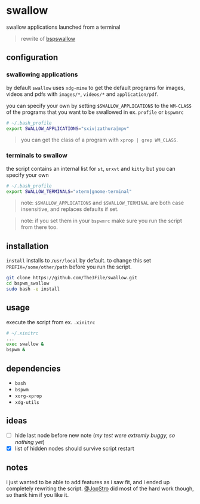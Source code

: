 # swallow

swallow applications launched from a terminal
> rewrite of [bspswallow](https://github.com/JopStro/bspswallow)

## configuration

### swallowing applications
by default `swallow` uses `xdg-mime` to get the default programs for images, videos and pdfs with `images/*`, `videos/*` and `application/pdf`.

you can specify your own by setting `$SWALLOW_APPLICATIONS` to the `WM-CLASS` of the programs that you want to be swallowed in ex. `profile` or `bspwmrc`

``` bash
# ~/.bash_profile
export SWALLOW_APPLICATIONS="sxiv|zathura|mpv"
```

> you can get the class of a program with `xprop | grep WM_CLASS`.

### terminals to swallow
the script contains an internal list for `st`, `urxvt` and `kitty` but you can specify your own

``` bash
# ~/.bash_profile
export SWALLOW_TERMINALS="xterm|gnome-terminal"
```

> note: `$SWALLOW_APPLICATIONS` and `$SWALLOW_TERMINAL` are both case insensitive, and replaces defaults if set.

> note: if you set them in your `bspwmrc` make sure you run the script from there too.

## installation
`install` installs to `/usr/local` by default. to change this set `PREFIX=/some/other/path` before you run the script. 

``` bash
git clone https://github.com/The3File/swallow.git
cd bspwm_swallow
sudo bash -e install
```

## usage

execute the script from ex. `.xinitrc`
``` bash
# ~/.xinitrc
...
exec swallow &
bspwm &
```

## dependencies
* `bash`
* `bspwm`
* `xorg-xprop`
* `xdg-utils` 

## ideas
* [ ] hide last node before new note (*my test were extremly buggy, so nothing yet*)
* [x] list of hidden nodes should survive script restart

## notes
i just wanted to be able to add features as i saw fit, and i ended up completely rewriting the script. [@JopStro](https://github.com/JopStro) did most of the hard work though, so thank him if you like it.
